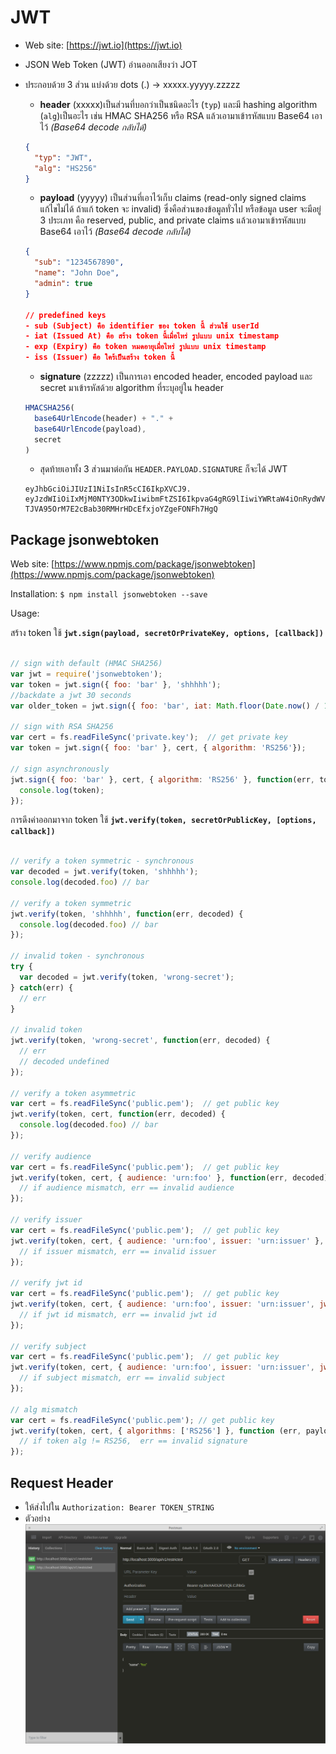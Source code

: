# JWT #

- Web site: [https://jwt.io](https://jwt.io)

- JSON Web Token (JWT) อ่านออกเสียงว่า JOT

- ประกอบด้วย 3 ส่วน แบ่งด้วย dots (.) -> xxxxx.yyyyy.zzzzz
  - **header** (xxxxx)เป็นส่วนที่บอกว่าเป็นชนิดอะไร (`typ`) และมี hashing algorithm (`alg`)เป็นอะไร เช่น HMAC SHA256 หรือ RSA แล้วเอามาเข้ารหัสแบบ Base64 เอาไว้ _(Base64 decode กลับได้)_

  ```json
  {
    "typ": "JWT",
    "alg": "HS256"
  }
  ```    
  - **payload** (yyyyy) เป็นส่วนที่เอาไว้เก็บ claims (read-only signed claims แก้ไขไม่ได้ ถ้าแก้ token จะ invalid) ซึ่งคือส่วนของข้อมูลทั่วไป หรือข้อมูล user จะมีอยู่ 3 ประเภท คือ reserved, public, and private claims แล้วเอามาเข้ารหัสแบบ Base64 เอาไว้ _(Base64 decode กลับได้)_

  ```json
  {
    "sub": "1234567890",
    "name": "John Doe",
    "admin": true
  }

  // predefined keys
  - sub (Subject) คือ identifier ของ token นี้ ส่วนใช้ userId
  - iat (Issued At) คือ สร้าง token นี้เมื่อไหร่ รูปแบบ unix timestamp
  - exp (Expiry) คือ token หมดอายุเมื่อไหร่ รูปแบบ unix timestamp
  - iss (Issuer) คือ ใคร้เป็นสร้าง token นี้
  ``` 
    - **signature** (zzzzz) เป็นการเอา encoded header, encoded payload และ secret มาเข้ารหัสด้วย algorithm ที่ระบุอยู่ใน header

  ```javascript
  HMACSHA256(
    base64UrlEncode(header) + "." +   
    base64UrlEncode(payload),   
    secret
  )

  ```
  - สุดท้ายเอาทั้ง 3 ส่วนมาต่อกัน `HEADER.PAYLOAD.SIGNATURE` ก็จะได้ JWT
  ```
  eyJhbGciOiJIUzI1NiIsInR5cCI6IkpXVCJ9.
  eyJzdWIiOiIxMjM0NTY3ODkwIiwibmFtZSI6IkpvaG4gRG9lIiwiYWRtaW4iOnRydWV9.
  TJVA95OrM7E2cBab30RMHrHDcEfxjoYZgeFONFh7HgQ  
  ```

## Package jsonwebtoken ##

Web site: [https://www.npmjs.com/package/jsonwebtoken](https://www.npmjs.com/package/jsonwebtoken)

Installation: `$ npm install jsonwebtoken --save`

Usage: 

สร้าง token ใช้ **`jwt.sign(payload, secretOrPrivateKey, options, [callback])`**

```javascript

// sign with default (HMAC SHA256) 
var jwt = require('jsonwebtoken');
var token = jwt.sign({ foo: 'bar' }, 'shhhhh');
//backdate a jwt 30 seconds 
var older_token = jwt.sign({ foo: 'bar', iat: Math.floor(Date.now() / 1000) - 30 }, 'shhhhh');
 
// sign with RSA SHA256 
var cert = fs.readFileSync('private.key');  // get private key 
var token = jwt.sign({ foo: 'bar' }, cert, { algorithm: 'RS256'});
 
// sign asynchronously 
jwt.sign({ foo: 'bar' }, cert, { algorithm: 'RS256' }, function(err, token) {
  console.log(token);
});
```


การดึงค่าออกมาจาก token ใช้ **`jwt.verify(token, secretOrPublicKey, [options, callback])`**

```javascript

// verify a token symmetric - synchronous 
var decoded = jwt.verify(token, 'shhhhh');
console.log(decoded.foo) // bar 
 
// verify a token symmetric 
jwt.verify(token, 'shhhhh', function(err, decoded) {
  console.log(decoded.foo) // bar 
});
 
// invalid token - synchronous 
try {
  var decoded = jwt.verify(token, 'wrong-secret');
} catch(err) {
  // err 
}
 
// invalid token 
jwt.verify(token, 'wrong-secret', function(err, decoded) {
  // err 
  // decoded undefined 
});
 
// verify a token asymmetric 
var cert = fs.readFileSync('public.pem');  // get public key 
jwt.verify(token, cert, function(err, decoded) {
  console.log(decoded.foo) // bar 
});
 
// verify audience 
var cert = fs.readFileSync('public.pem');  // get public key 
jwt.verify(token, cert, { audience: 'urn:foo' }, function(err, decoded) {
  // if audience mismatch, err == invalid audience 
});
 
// verify issuer 
var cert = fs.readFileSync('public.pem');  // get public key 
jwt.verify(token, cert, { audience: 'urn:foo', issuer: 'urn:issuer' }, function(err, decoded) {
  // if issuer mismatch, err == invalid issuer 
});
 
// verify jwt id 
var cert = fs.readFileSync('public.pem');  // get public key 
jwt.verify(token, cert, { audience: 'urn:foo', issuer: 'urn:issuer', jwtid: 'jwtid' }, function(err, decoded) {
  // if jwt id mismatch, err == invalid jwt id 
});
 
// verify subject 
var cert = fs.readFileSync('public.pem');  // get public key 
jwt.verify(token, cert, { audience: 'urn:foo', issuer: 'urn:issuer', jwtid: 'jwtid', subject: 'subject' }, function(err, decoded) {
  // if subject mismatch, err == invalid subject 
});
 
// alg mismatch 
var cert = fs.readFileSync('public.pem'); // get public key 
jwt.verify(token, cert, { algorithms: ['RS256'] }, function (err, payload) {
  // if token alg != RS256,  err == invalid signature 
});
```

## Request Header ##
- ให้ส่งไปใน `Authorization: Bearer TOKEN_STRING`
- ตัวอย่าง
![Postman](./resources/postman.png)